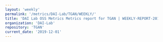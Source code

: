 ```yaml
---
layout: 'weekly'
permalink: '/metrics/DAI-Lab/TGAN/WEEKLY/'
title: 'DAI Lab OSS Metrics Metrics report for TGAN | WEEKLY-REPORT-2019-12-01'
organization: 'DAI-Lab'
repository: 'TGAN'
current_date: '2019-12-01'
---
```

